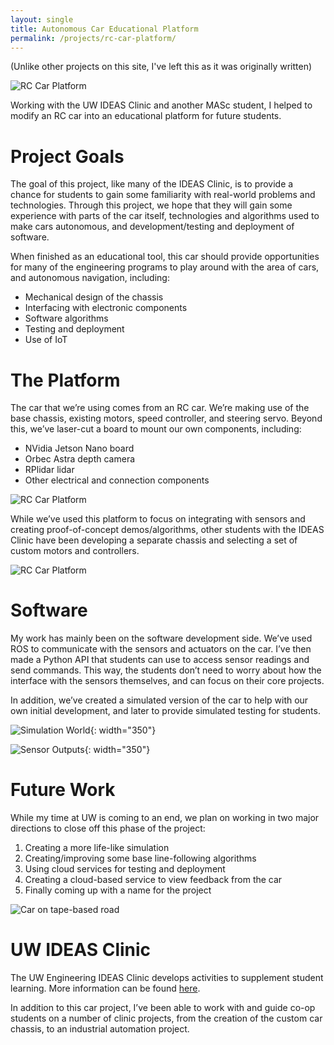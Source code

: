 ```yaml
---
layout: single
title: Autonomous Car Educational Platform
permalink: /projects/rc-car-platform/
---
```


(Unlike other projects on this site, I've left this as it was originally written)

![RC Car Platform](/Wesley-Fisher/pages/projects/rc-car-platform/car_cropped.png)

Working with the UW IDEAS Clinic and another MASc student, I helped to modify an RC car into an educational platform for future students.


# Project Goals

The goal of this project, like many of the IDEAS Clinic, is to provide a chance for students to gain some familiarity with real-world problems and technologies. Through this project, we hope that they will gain some experience with parts of the car itself, technologies and algorithms used to make cars autonomous, and development/testing and deployment of software.

When finished as an educational tool, this car should provide opportunities for many of the engineering programs to play around with the area of cars, and autonomous navigation, including:

* Mechanical design of the chassis
* Interfacing with electronic components
* Software algorithms
* Testing and deployment
* Use of IoT

# The Platform

The car that we’re using comes from an RC car. We’re making use of the base chassis, existing motors, speed controller, and steering servo. Beyond this, we’ve laser-cut a board to mount our own components, including:

* NVidia Jetson Nano board
* Orbec Astra depth camera
* RPlidar lidar
* Other electrical and connection components

![RC Car Platform](/Wesley-Fisher/pages/projects/rc-car-platform/car_cropped.png)

While we’ve used this platform to focus on integrating with sensors and creating proof-of-concept demos/algorithms, other students with the IDEAS Clinic have been developing a separate chassis and selecting a set of custom motors and controllers.

![RC Car Platform](/Wesley-Fisher/pages/projects/rc-car-platform/new_chassis.png)

# Software

My work has mainly been on the software development side. We’ve used ROS to communicate with the sensors and actuators on the car. I’ve then made a Python API that students can use to access sensor readings and send commands. This way, the students don’t need to worry about how the interface with the sensors themselves, and can focus on their core projects.

In addition, we’ve created a simulated version of the car to help with our own initial development, and later to provide simulated testing for students.

![Simulation World](/Wesley-Fisher/pages/projects/rc-car-platform/sim_world.png){: width="350"}

![Sensor Outputs](/Wesley-Fisher/pages/projects/rc-car-platform/sensor_demo.png){: width="350"}


# Future Work

While my time at UW is coming to an end, we plan on working in two major directions to close off this phase of the project:

1. Creating a more life-like simulation
2. Creating/improving some base line-following algorithms
3. Using cloud services for testing and deployment
4. Creating a cloud-based service to view feedback from the car
5. Finally coming up with a name for the project

![Car on tape-based road](/Wesley-Fisher/pages/projects/rc-car-platform/IMG_2613.png)


# UW IDEAS Clinic

The UW Engineering IDEAS Clinic develops activities to supplement student learning. More information can be found [here](https://uwaterloo.ca/engineering-ideas-clinic/).

In addition to this car project, I’ve been able to work with and guide co-op students on a number of clinic projects, from the creation of the custom car chassis, to an industrial automation project.
